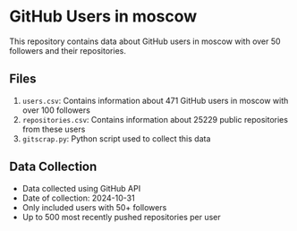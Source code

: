 # GitHub Users in moscow

This repository contains data about GitHub users in moscow with over 50 followers and their repositories.

## Files

1. `users.csv`: Contains information about 471 GitHub users in moscow with over 100 followers
2. `repositories.csv`: Contains information about 25229 public repositories from these users
3. `gitscrap.py`: Python script used to collect this data

## Data Collection

- Data collected using GitHub API
- Date of collection: 2024-10-31
- Only included users with 50+ followers
- Up to 500 most recently pushed repositories per user
